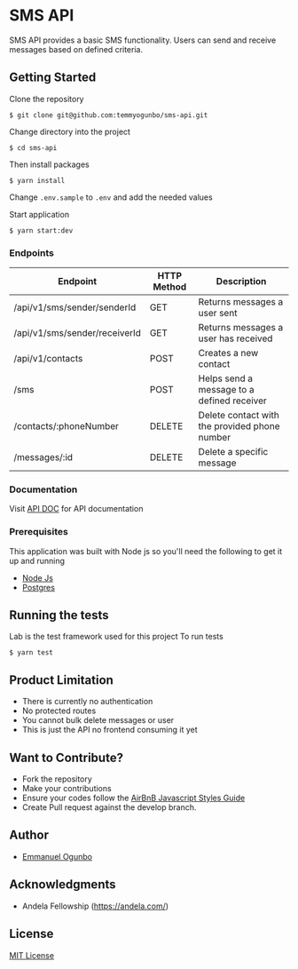 # SMS API

SMS API provides a basic SMS functionality. Users can send and receive messages
based on defined criteria.

## Getting Started

Clone the repository

```
$ git clone git@github.com:temmyogunbo/sms-api.git
```

Change directory into the project

```
$ cd sms-api
```

Then install packages

```
$ yarn install
```

Change `.env.sample` to `.env` and add the needed values

Start application

```
$ yarn start:dev
```

### Endpoints

| Endpoint                     | HTTP Method | Description                                |
| ---------------------------- | ----------- | ------------------------------------------ |
| /api/v1/sms/sender/senderId     | GET         | Returns messages a user sent               |
| /api/v1/sms/sender/receiverId | GET         | Returns messages a user has received       |
| /api/v1/contacts                      | POST        | Creates a new contact                         |
| /sms    | POST        | Helps send a message to a defined receiver |
| /contacts/:phoneNumber                   | DELETE      | Delete contact with the provided phone number           |
| /messages/:id                | DELETE      | Delete a specific message                  |

### Documentation

Visit [API DOC](https://web.postman.co/collections/1537976-3a93933d-b56d-45ba-b9fe-1235baeddc41?workspace=eaa04c69-d33c-419e-8ec4-277b0b72514d) for API documentation

### Prerequisites

This application was built with Node js so you'll need the following to get it up and running

- [Node Js](https://nodejs.org/en/download/)
- [Postgres](https://www.postgresql.org/download/)

## Running the tests

Lab is the test framework used for this project
To run tests

```
$ yarn test
```

## Product Limitation

- There is currently no authentication
- No protected routes
- You cannot bulk delete messages or user
- This is just the API no frontend consuming it yet

## Want to Contribute?

- Fork the repository
- Make your contributions
- Ensure your codes follow the [AirBnB Javascript Styles Guide](https://www.gitbook.com/book/duk/airbnb-javascript-guidelines/details)
- Create Pull request against the develop branch.

## Author

- [Emmanuel Ogunbo](https://github.com/temmyogunbo)

## Acknowledgments

- Andela Fellowship (https://andela.com/)

## License

[MIT License](./LICENSE)